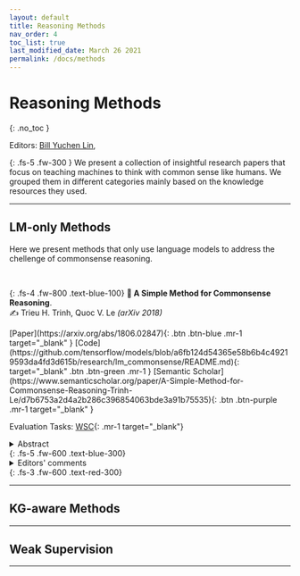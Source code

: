 ```yaml
---
layout: default
title: Reasoning Methods
nav_order: 4
toc_list: true
last_modified_date: March 26 2021
permalink: /docs/methods
---
```


# Reasoning Methods
{: .no_toc }

Editors: [Bill Yuchen Lin](https://yuchenlin.xyz/), 

{: .fs-5 .fw-300 }
We present a collection of insightful research papers that focus on teaching machines to think with common sense like humans. We grouped them in different categories mainly based on the knowledge resources they used. 


---

## LM-only Methods


Here we present methods that only use language models to address the chellenge of commonsense reasoning. 
 
 
<br> 


{: .fs-4 .fw-800 .text-blue-100}
**📜 A Simple Method for Commonsense Reasoning**. <br> ✍ Trieu H. Trinh, Quoc V. Le *(arXiv 2018)*
 
<span class="fs-2">
   [Paper](https://arxiv.org/abs/1806.02847){: .btn .btn-blue .mr-1 target="_blank" } 
   [Code](https://github.com/tensorflow/models/blob/a6fb124d54365e58b6b4c49219593da4fd3d615b/research/lm_commonsense/README.md){: target="_blank" .btn .btn-green .mr-1 } 
   [Semantic Scholar](https://www.semanticscholar.org/paper/A-Simple-Method-for-Commonsense-Reasoning-Trinh-Le/d7b6753a2d4a2b286c396854063bde3a91b75535){: .btn .btn-purple .mr-1 target="_blank" }
</span> 

Evaluation Tasks: [WSC](/docs/datasets/#wsc){: .mr-1 target="_blank"} 
<details markdown="block">
  <summary>Abstract</summary>
  {: .fs-3 .text-delta .text-blue-100}
  ```
  Commonsense reasoning is a long-standing challenge for deep learning. For example, it is difficult to use neural networks to tackle the Winograd Schema dataset (Levesque et al., 2011). In this paper, we present a simple method for commonsense reasoning with neural networks, using unsupervised learning. Key to our method is the use of language models, trained on a massive amount of unlabled data, to score multiple choice questions posed by commonsense reasoning tests. On both Pronoun Disambiguation and Winograd Schema challenges, our models outperform previous state-of-the-art methods by a large margin, without using expensive annotated knowledge bases or hand-engineered features. We train an array of large RNN language models that operate at word or character level on LM-1-Billion, CommonCrawl, SQuAD, Gutenberg Books, and a customized corpus for this task and show that diversity of training data plays an important role in test performance. Further analysis also shows that our system successfully discovers important features of the context that decide the correct answer, indicating a good grasp of commonsense knowledge.
  ``` 
  <!-- ![Machine Common Sense](/images/asimplemethod.png){: width="700" text-align="center"} -->
</details> 
{: .fs-5 .fw-600 .text-blue-300}

<details markdown="block">
  <summary>Editors' comments</summary>
  {: .fs-3 .text-delta .text-red-100}
  - There is another version on OpenReview.net named [*Do Language Models Have Common Sense?*](https://openreview.net/forum?id=rkgfWh0qKX){: target="_blank"}
</details> 
{: .fs-3 .fw-600 .text-red-300}
 
<br> 


<!-- 
2. Attention Is (not) All You Need for Commonsense Reasoning 
  https://arxiv.org/abs/1905.13497 ACL 2019
  https://github.com/SAP-samples/acl2019-commonsense 
  Tasks: WSC

3. Pre-training Text-to-Text Transformers for Concept-centric Common Sense
ICLR 2021
 -->

--- 

## KG-aware Methods

<!-- 
1. KagNet: Knowledge-Aware Graph Networks for Commonsense Reasoning 
https://arxiv.org/abs/1909.02151 EMNLP 2019
https://github.com/INK-USC/KagNet 

2. Scalable Multi-Hop Relational Reasoning for Knowledge-Aware Question Answering (EMNLP 2020)
https://github.com/INK-USC/MHGRN
https://arxiv.org/abs/2005.00646 

3. Connecting the Dots: A Knowledgeable Path Generator for Commonsense Question Answering (EMNLP 2020 Findings)

4. Graph-Based Reasoning over Heterogeneous External Knowledge for Commonsense Question Answering. AAAI, 2020 

code: https://github.com/DecstionBack/AAAI_2020_CommonsenseQA

5. Towards Generalizable Neuro-Symbolic Systems for Commonsense Question Answering (EMNLP 2019 - COIN)

code: https://github.com/Mayer123/HyKAS

6. KG-BART: Knowledge Graph-Augmented BART for Generative Commonsense Reasoning (AAAI 2021)


 -->

--- 

## Weak Supervision


<!-- 
1. Align, Mask and Select: A Simple Method for Incorporating Commonsense Knowledge into Language Representation Models
 https://arxiv.org/abs/1908.06725

2. Generative Data Augmentation for Commonsense Reasoning ( EMNLP 2020 Findings)
Code: https://github.com/yangyiben/G-DAUG-c-Generative-Data-Augmentation-for-Commonsense-Reasoning

3. Knowledge-driven Data Construction for Zero-shot Evaluation in Commonsense Question Answering (AAAI 2021)
https://github.com/Mayer123/HyKAS-CSKG
 -->
---

<!-- ## Rule-based Reasoning -->

<!-- Pending -->



